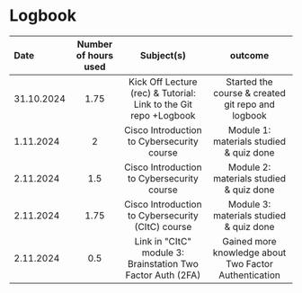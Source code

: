 # Logbook

| Date | Number of hours used | Subject(s) | outcome |
| :---         |     :---:      |     :---:                                                          |     :---:                                        |
| 31.10.2024   | 1.75           | Kick Off Lecture (rec) & Tutorial: Link to the Git repo +Logbook   | Started the course & created git repo and logbook|
| 1.11.2024    | 2              | Cisco Introduction to Cybersecurity course                         | Module 1: materials studied & quiz done |
| 2.11.2024    | 1.5            | Cisco Introduction to Cybersecurity course                         | Module 2: materials studied & quiz done |
| 2.11.2024    | 1.75           | Cisco Introduction to Cybersecurity (CItC) course                  | Module 3: materials studied & quiz done |
| 2.11.2024    | 0.5            | Link in "CItC" module 3: Brainstation Two Factor Auth (2FA)        | Gained more knowledge about Two Factor Authentication  |
